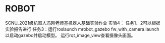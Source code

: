 # ROBOT
SCNU_2021级机器人冯刚老师基机器人基础实验作业
实验4：
任务1、2可以根据实验报告进行
任务3：运行roslaunch mrobot_gazebo fw_with_camera.launch 以启动gazebo并启动模型。
      运行rqt_image_view查看摄像头画面。
      
